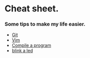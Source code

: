 # Cheat sheet.

### Some tips to make my life easier.

- [Git](git_cheat_sheet.md)
- [Vim](vim_cheat_sheet.md)
- [Compile a program](compiler_cheat_sheet.md)
- [blink a led](c/blink/blink.c)
